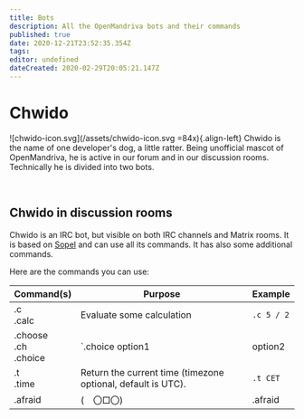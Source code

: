 ```yaml
---
title: Bots
description: All the OpenMandriva bots and their commands
published: true
date: 2020-12-21T23:52:35.354Z
tags: 
editor: undefined
dateCreated: 2020-02-29T20:05:21.147Z
---
```


# Chwido
![chwido-icon.svg](/assets/chwido-icon.svg =84x){.align-left}
Chwido is the name of one developer's dog, a little ratter. Being unofficial mascot of OpenMandriva, he is active in our forum and in our discussion rooms. Technically he is divided into two bots.

<br>

## Chwido in discussion rooms

Chwido is an IRC bot, but visible on both IRC channels and Matrix rooms. It is based on [Sopel](https://sopel.chat/docs/) and can use all its commands. It has also some additional commands.

Here are the commands you can use:

| Command(s) | Purpose | Example |
|---------------------|---------------------------------------------|-------------------------|
| .c<br> .calc | Evaluate some calculation | `.c 5 / 2` |
| .choose<br> .ch<br> .choice | `.choice option1|option2|option3` - Makes a difficult choice easy. | `.ch rock|rolling|cooker` |
| .t<br> .time | Return the current time (timezone optional, default is UTC). | `.t CET` |
|.afraid|(　〇□〇)|.afraid|
